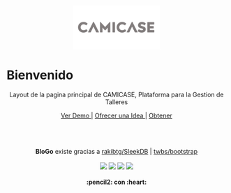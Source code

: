 
<p align="center">
<img src="https://raw.githubusercontent.com/gusgeek/CamiCase-WebSite/b117530de1bd42fbab29491c1a46096992e94e6c/svg.svg" width="200">
</p>

# Bienvenido
<p align="center">
Layout de la pagina principal de CAMICASE, Plataforma para la Gestion de Talleres

</p>
  
<p align="center">
  <a href="https://gusgeek.github.io/CamiCase-WebSite/"> Ver Demo </a> | <a href="https://github.com/gusgeek/bloGo/issues/new"> Ofrecer una Idea </a> | <a href="https://github.com/gusgeek/CamiCase-WebSite/releases/latest"> Obtener </a>
  </strong>
<br><br>
</p>

<p align="center">
  <br><br>
  <strong>BloGo</strong> existe gracias a <a href="https://github.com/rakibtg/SleekDB">rakibtg/SleekDB</a> | <a href="https://github.com/twbs/bootstrap">twbs/bootstrap</a>
  <br><br>
    <img src="https://img.shields.io/github/downloads/gusgeek/bloGo/total">  
    <img src="https://img.shields.io/github/v/release/gusgeek/bloGo">  
    <img src="https://img.shields.io/github/release-date/gusgeek/bloGo">  
    <img src="https://img.shields.io/github/languages/code-size/gusgeek/bloGo">
  <br><br>
  <strong>:pencil2: con :heart:</strong>
</p>


